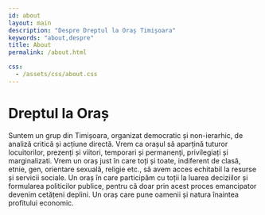 ```yaml
---
id: about
layout: main
description: "Despre Dreptul la Oraș Timișoara"
keywords: "about,despre"
title: About
permalink: /about.html

css:
  - /assets/css/about.css
---
```

<div class="about">
    <h1> Dreptul la Oraș </h1>
</div>

Suntem un grup din Timișoara, organizat democratic și non-ierarhic, de analiză critică și acțiune directă. Vrem ca orașul să aparțină tuturor locuitorilor, prezenți și viitori, temporari și permanenți, privilegiați și marginalizati. Vrem un oraș just în care toți și toate, indiferent de clasă, etnie, gen, orientare sexuală, religie etc., să avem acces echitabil la resurse și servicii sociale. Un oraș în care participăm cu toții la luarea deciziilor și formularea politicilor publice, pentru că doar prin acest proces emancipator devenim cetățeni deplini. Un oraș care pune oamenii și natura înaintea profitului economic.

